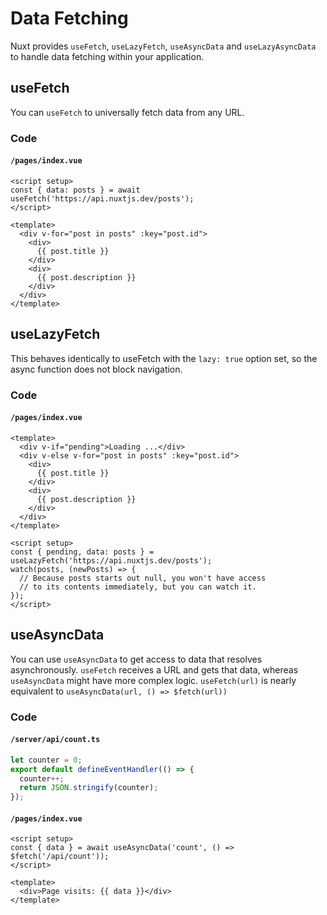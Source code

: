 # Data Fetching

Nuxt provides `useFetch`, `useLazyFetch`, `useAsyncData` and `useLazyAsyncData` to handle data fetching within your application.

## useFetch

You can `useFetch` to universally fetch data from any URL.

### Code

#### `/pages/index.vue`

```vue
<script setup>
const { data: posts } = await useFetch('https://api.nuxtjs.dev/posts');
</script>

<template>
  <div v-for="post in posts" :key="post.id">
    <div>
      {{ post.title }}
    </div>
    <div>
      {{ post.description }}
    </div>
  </div>
</template>
```

## useLazyFetch

This behaves identically to useFetch with the `lazy: true` option set, so the async function does not block navigation.

### Code

#### `/pages/index.vue`

```vue
<template>
  <div v-if="pending">Loading ...</div>
  <div v-else v-for="post in posts" :key="post.id">
    <div>
      {{ post.title }}
    </div>
    <div>
      {{ post.description }}
    </div>
  </div>
</template>

<script setup>
const { pending, data: posts } = useLazyFetch('https://api.nuxtjs.dev/posts');
watch(posts, (newPosts) => {
  // Because posts starts out null, you won't have access
  // to its contents immediately, but you can watch it.
});
</script>
```

## useAsyncData

You can use `useAsyncData` to get access to data that resolves asynchronously. `useFetch` receives a URL and gets that data, whereas `useAsyncData` might have more complex logic. `useFetch(url)` is nearly equivalent to `useAsyncData(url, () => $fetch(url))`

### Code

#### `/server/api/count.ts`

```ts
let counter = 0;
export default defineEventHandler(() => {
  counter++;
  return JSON.stringify(counter);
});
```

#### `/pages/index.vue`

```vue
<script setup>
const { data } = await useAsyncData('count', () => $fetch('/api/count'));
</script>

<template>
  <div>Page visits: {{ data }}</div>
</template>
```
